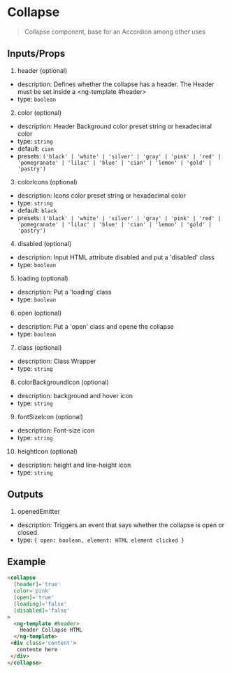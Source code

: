 # Collapse

> Collapse component, base for an Accordion among other uses

## Inputs/Props

1. header (optional)
  - description: Defines whether the collapse has a header. The Header must be set inside a <ng-template #header>
  - type: `boolean`

2. color (optional)
  - description: Header Background color preset string or hexadecimal color
  - type: `string`
  - default: `cian`
  - presets: `('black' | 'white' | 'silver' | 'gray' | 'pink' | 'red' | 'pomegranate' | 'lilac' | 'blue' | 'cian' | 'lemon' | 'gold' | 'pastry')`

3. colorIcons (optional)
  - description: Icons color preset string or hexadecimal color
  - type: `string`
  - default: `black`
  - presets: `('black' | 'white' | 'silver' | 'gray' | 'pink' | 'red' | 'pomegranate' | 'lilac' | 'blue' | 'cian' | 'lemon' | 'gold' | 'pastry')`

4. disabled (optional)
  - description: Input HTML attribute disabled and put a 'disabled' class 
  - type: `boolean`

5. loading (optional)
  - description: Put a 'loading' class 
  - type: `boolean`

6. open (optional)
  - description: Put a 'open' class and opene the collapse
  - type: `boolean`

7. class (optional)
  - description: Class Wrapper
  - type: `string`

8. colorBackgroundIcon (optional)
  - description: background and hover icon
  - type: `string`

9. fontSizeIcon (optional)
  - description: Font-size icon
  - type: `string`

10. heightIcon (optional)
  - description: height and line-height icon
  - type: `string`

## Outputs

1. openedEmitter
  - description: Triggers an event that says whether the collapse is open or closed
  - type: `{
    open: boolean,
    element: HTML element clicked
  }`

## Example

```html
<collapse
  [header]='true'
  color='pink'
  [open]='true'
  [loading]='false'
  [disabled]='false'
>
  <ng-template #header>
    Header Collapse HTML
  </ng-template>
 <div class='content'>
   contente here
 </div>
</collapse>
```